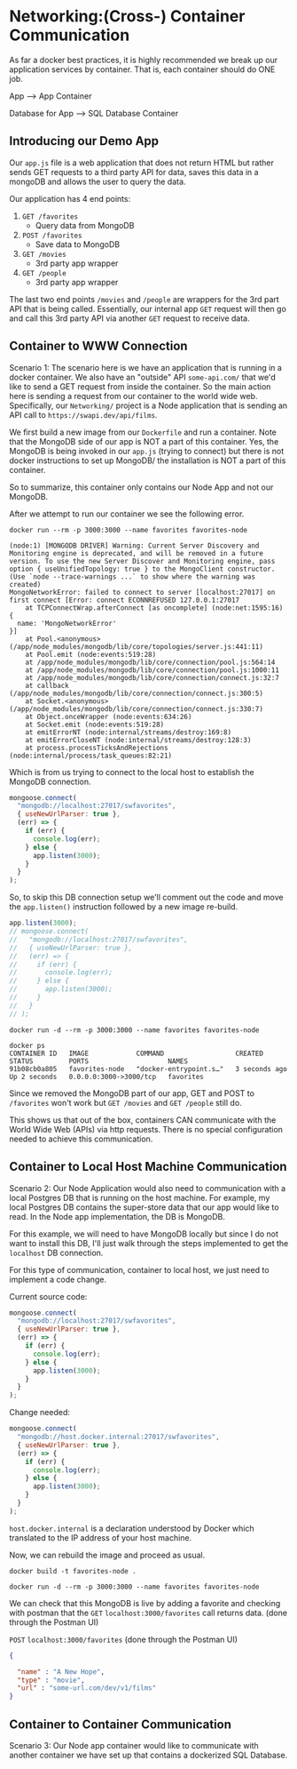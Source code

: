 # Networking:(Cross-) Container Communication

As far a docker best practices, it is highly recommended we break up our application services by container. That is, each container should do ONE job.

App --> App Container

Database for App --> SQL Database Container

## Introducing our Demo App

Our `app.js` file is a web application that does not return HTML but rather sends GET requests to a third party API for data, saves this data in a mongoDB and allows the user to query the data.

Our application has 4 end points:

1. `GET /favorites`
   - Query data from MongoDB
2. `POST /favorites`
   - Save data to MongoDB
3. `GET /movies`
   - 3rd party app wrapper
4. `GET /people`
   - 3rd party app wrapper

The last two end points `/movies` and `/people` are wrappers for the 3rd part API that is being called. Essentially, our internal app `GET` request will then go and call this 3rd party API via another `GET` request to receive data.

## Container to WWW Connection

Scenario 1: The scenario here is we have an application that is running in a docker container. We also have an "outside" API `some-api.com/` that we'd like to send a GET request from inside the container. So the main action here is sending a request from our container to the world wide web. Specifically, our `Networking/` project is a Node application that is sending an API call to `https://swapi.dev/api/films`.

We first build a new image from our `Dockerfile` and run a container. Note that the MongoDB side of our app is NOT a part of this container. Yes, the MongoDB is being invoked in our `app.js` (trying to connect) but there is not docker instructions to set up MongoDB/ the installation is NOT a part of this container.

So to summarize, this container only contains our Node App and not our MongoDB.

After we attempt to run our container we see the following error.

`docker run --rm -p 3000:3000 --name favorites favorites-node`

```terminal
(node:1) [MONGODB DRIVER] Warning: Current Server Discovery and Monitoring engine is deprecated, and will be removed in a future version. To use the new Server Discover and Monitoring engine, pass option { useUnifiedTopology: true } to the MongoClient constructor.
(Use `node --trace-warnings ...` to show where the warning was created)
MongoNetworkError: failed to connect to server [localhost:27017] on first connect [Error: connect ECONNREFUSED 127.0.0.1:27017
    at TCPConnectWrap.afterConnect [as oncomplete] (node:net:1595:16) {
  name: 'MongoNetworkError'
}]
    at Pool.<anonymous> (/app/node_modules/mongodb/lib/core/topologies/server.js:441:11)
    at Pool.emit (node:events:519:28)
    at /app/node_modules/mongodb/lib/core/connection/pool.js:564:14
    at /app/node_modules/mongodb/lib/core/connection/pool.js:1000:11
    at /app/node_modules/mongodb/lib/core/connection/connect.js:32:7
    at callback (/app/node_modules/mongodb/lib/core/connection/connect.js:300:5)
    at Socket.<anonymous> (/app/node_modules/mongodb/lib/core/connection/connect.js:330:7)
    at Object.onceWrapper (node:events:634:26)
    at Socket.emit (node:events:519:28)
    at emitErrorNT (node:internal/streams/destroy:169:8)
    at emitErrorCloseNT (node:internal/streams/destroy:128:3)
    at process.processTicksAndRejections (node:internal/process/task_queues:82:21)

```

Which is from us trying to connect to the local host to establish the MongoDB connection.

```javascript
mongoose.connect(
  "mongodb://localhost:27017/swfavorites",
  { useNewUrlParser: true },
  (err) => {
    if (err) {
      console.log(err);
    } else {
      app.listen(3000);
    }
  }
);
```

So, to skip this DB connection setup we'll comment out the code and move the `app.listen()` instruction followed by a new image re-build.

```javascript
app.listen(3000);
// mongoose.connect(
//   "mongodb://localhost:27017/swfavorites",
//   { useNewUrlParser: true },
//   (err) => {
//     if (err) {
//       console.log(err);
//     } else {
//       app.listen(3000);
//     }
//   }
// );
```

```terminal
docker run -d --rm -p 3000:3000 --name favorites favorites-node
```

```terminal
docker ps
CONTAINER ID   IMAGE            COMMAND                  CREATED         STATUS         PORTS                    NAMES
91b08cb0a805   favorites-node   "docker-entrypoint.s…"   3 seconds ago   Up 2 seconds   0.0.0.0:3000->3000/tcp   favorites
```

Since we removed the MongoDB part of our app, GET and POST to `/favorites` won't work but `GET /movies` and `GET /people` still do.

This shows us that out of the box, containers CAN communicate with the World Wide Web (APIs) via http requests. There is no special configuration needed to achieve this communication.

## Container to Local Host Machine Communication

Scenario 2: Our Node Application would also need to communication with a local Postgres DB that is running on the host machine. For example, my local Postgres DB contains the super-store data that our app would like to read. In the Node app implementation, the DB is MongoDB.

For this example, we will need to have MongoDB locally but since I do not want to install this DB, I'll just walk through the steps implemented to get the `localhost` DB connection.

For this type of communication, container to local host, we just need to implement a code change.

Current source code:

```javascript
mongoose.connect(
  "mongodb://localhost:27017/swfavorites",
  { useNewUrlParser: true },
  (err) => {
    if (err) {
      console.log(err);
    } else {
      app.listen(3000);
    }
  }
);
```

Change needed:

```javascript
mongoose.connect(
  "mongodb://host.docker.internal:27017/swfavorites",
  { useNewUrlParser: true },
  (err) => {
    if (err) {
      console.log(err);
    } else {
      app.listen(3000);
    }
  }
);
```

`host.docker.internal` is a declaration understood by Docker which translated to the IP address of your host machine.

Now, we can rebuild the image and proceed as usual.

```terminal
docker build -t favorites-node .
```

```terminal
docker run -d --rm -p 3000:3000 --name favorites favorites-node
```

We can check that this MongoDB is live by adding a favorite and checking with postman that the `GET` `localhost:3000/favorites` call returns data. (done through the Postman UI)

`POST` `localhost:3000/favorites` (done through the Postman UI)

```JSON
{

  "name" : "A New Hope",
  "type" : "movie",
  "url" : "some-url.com/dev/v1/films"
}
```

## Container to Container Communication

Scenario 3: Our Node app container would like to communicate with another container we have set up that contains a dockerized SQL Database.
